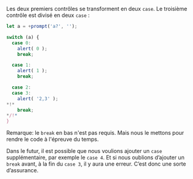 Les deux premiers contrôles se transforment en deux `case`. Le troisième contrôle est divisé en deux `case` :

```js run
let a = +prompt('a?', '');

switch (a) {
  case 0:
    alert( 0 );
    break;

  case 1:
    alert( 1 );
    break;

  case 2:
  case 3:
    alert( '2,3' );
*!*
    break;
*/!*
}
```

Remarque: le `break` en bas n'est pas requis. Mais nous le mettons pour rendre le code à l'épreuve du temps.

Dans le futur, il est possible que nous voulions ajouter un `case` supplémentaire, par exemple le `case 4`. Et si nous oublions d’ajouter un `break` avant, à la fin du `case 3`, il y aura une erreur. C’est donc une sorte d’assurance.

